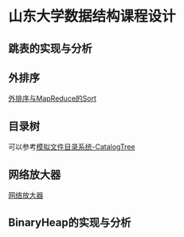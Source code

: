 # 山东大学数据结构课程设计

## 跳表的实现与分析

## 外排序

[外排序与MapReduce的Sort](https://blog.csdn.net/qq_47865838/article/details/124000074?spm=1001.2014.3001.5501)

## 目录树

可以参考[模拟文件目录系统-CatalogTree](https://blog.csdn.net/qq_47865838/article/details/123958206)

## 网络放大器

[网络放大器](https://blog.csdn.net/qq_47865838/article/details/124624829?spm=1001.2014.3001.5502)

## BinaryHeap的实现与分析
